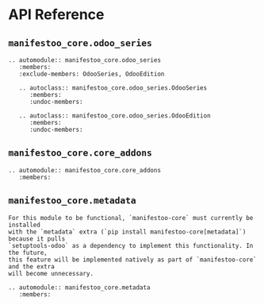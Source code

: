 # API Reference

## `manifestoo_core.odoo_series`

```{eval-rst}
.. automodule:: manifestoo_core.odoo_series
   :members:
   :exclude-members: OdooSeries, OdooEdition

   .. autoclass:: manifestoo_core.odoo_series.OdooSeries
      :members:
      :undoc-members:

   .. autoclass:: manifestoo_core.odoo_series.OdooEdition
      :members:
      :undoc-members:
```

## `manifestoo_core.core_addons`

```{eval-rst}
.. automodule:: manifestoo_core.core_addons
   :members:
```

## `manifestoo_core.metadata`

```{note}
For this module to be functional, `manifestoo-core` must currently be installed
with the `metadata` extra (`pip install manifestoo-core[metadata]`) because it pulls
`setuptools-odoo` as a dependency to implement this functionality. In the future,
this feature will be implemented natively as part of `manifestoo-core` and the extra
will become unnecessary.
```

```{eval-rst}
.. automodule:: manifestoo_core.metadata
   :members:
```
